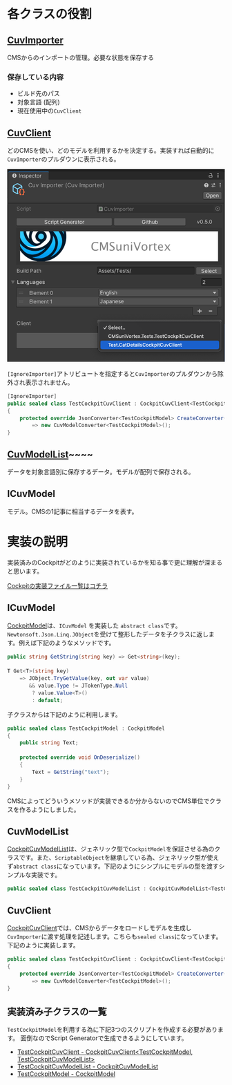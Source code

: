 
# 各クラスの役割

## [CuvImporter](https://github.com/IShix-g/CMSuniVortex/blob/main/Packages/CMSuniVortex/Runtime/CuvImporter.cs)

CMSからのインポートの管理。必要な状態を保存する

### 保存している内容

- ビルド先のパス
- 対象言語 (配列)
- 現在使用中の`CuvClient`

## [CuvClient](https://github.com/IShix-g/CMSuniVortex/blob/main/Packages/CMSuniVortex/Runtime/CuvClient.cs)

どのCMSを使い、どのモデルを利用するかを決定する。実装すれば自動的に`CuvImporter`のプルダウンに表示される。

<img src="assets/select_client.png" width="600"/>

`[IgnoreImporter]`アトリビュートを指定すると`CuvImporter`のプルダウンから除外され表示されません。

```csharp
[IgnoreImporter]
public sealed class TestCockpitCuvClient : CockpitCuvClient<TestCockpitModel, TestCockpitCuvModelList>
{
    protected override JsonConverter<TestCockpitModel> CreateConverter()
        => new CuvModelConverter<TestCockpitModel>();
}

```

## [CuvModelList<T>](https://github.com/IShix-g/CMSuniVortex/blob/main/Packages/CMSuniVortex/Runtime/CuvModelList.cs)~~~~

データを対象言語別に保存するデータ。モデルが配列で保存される。

## ICuvModel

モデル。CMSの1記事に相当するデータを表す。

# 実装の説明

実装済みのCockpitがどのように実装されているかを知る事で更に理解が深まると思います。

[Cockpitの実装ファイル一覧はコチラ](https://github.com/IShix-g/CMSuniVortex/tree/main/Packages/CMSuniVortex/Runtime/Cockpit)

## ICuvModel

[CockpitModel](https://github.com/IShix-g/CMSuniVortex/blob/main/Packages/CMSuniVortex/Runtime/Clients/Cockpit/CockpitModel.cs)は、`ICuvModel` を実装した `abstract class`です。`Newtonsoft.Json.Linq.JObject`を受けて整形したデータを子クラスに返します。例えば下記のようなメソッドです。

```csharp
public string GetString(string key) => Get<string>(key);

T Get<T>(string key)
    => JObject.TryGetValue(key, out var value)
       && value.Type != JTokenType.Null
        ? value.Value<T>()
        : default;
```

子クラスからは下記のように利用します。

```csharp
public sealed class TestCockpitModel : CockpitModel
{
    public string Text;

    protected override void OnDeserialize()
    {
        Text = GetString("text");
    }
}
```

CMSによってどういうメソッドが実装できるか分からないのでCMS単位でクラスを作るようにしました。

## CuvModelList<T>

[CockpitCuvModelList<T>](https://github.com/IShix-g/CMSuniVortex/blob/main/Packages/CMSuniVortex/Runtime/Clients/Cockpit/CockpitCuvModelList.cs)は、ジェネリック型で`CockpitModel`を保証させる為のクラスです。また、`ScriptableObject`を継承している為、ジェネリック型が使えず`abstract class`になっています。下記のようにシンプルにモデルの型を渡すシンプルな実装です。

```csharp
public sealed class TestCockpitCuvModelList : CockpitCuvModelList<TestCockpitModel> {}
```

## CuvClient

[CockpitCuvClient](https://github.com/IShix-g/CMSuniVortex/blob/main/Packages/CMSuniVortex/Runtime/Clients/Cockpit/CockpitCuvClient.cs)では、CMSからデータをロードしモデルを生成し`CuvImporter`に渡す処理を記述します。こちらも`sealed class`になっています。下記のように実装します。

```csharp
public sealed class TestCockpitCuvClient : CockpitCuvClient<TestCockpitModel, TestCockpitCuvModelList>
{
    protected override JsonConverter<TestCockpitModel> CreateConverter()
        => new CuvModelConverter<TestCockpitModel>();
}
```

## 実装済み子クラスの一覧

`TestCockpitModel`を利用する為に下記3つのスクリプトを作成する必要があります。
面倒なのでScript Generatorで生成できるようにしています。

- [TestCockpitCuvClient - CockpitCuvClient<TestCockpitModel, TestCockpitCuvModelList>](https://github.com/IShix-g/CMSuniVortex/blob/main/Packages/CMSuniVortex/Samples~/Import/Scripts/TestCockpitCuvClient.cs)
- [TestCockpitCuvModelList - CockpitCuvModelList<TestCockpitModel>](https://github.com/IShix-g/CMSuniVortex/blob/main/Packages/CMSuniVortex/Samples~/Import/Scripts/TestCockpitCuvModelList.cs)
- [TestCockpitModel - CockpitModel](https://github.com/IShix-g/CMSuniVortex/blob/main/Packages/CMSuniVortex/Samples~/Import/Scripts/TestCockpitModel.cs)